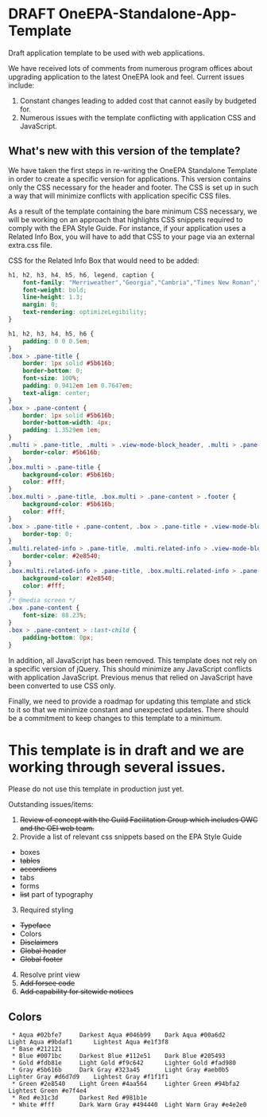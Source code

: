 # DRAFT OneEPA-Standalone-App-Template
Draft application template to be used with web applications.

We have received lots of comments from numerous program offices about upgrading application to the latest OneEPA look and feel.
Current issues include:
1) Constant changes leading to added cost that cannot easily by budgeted for.
2) Numerous issues with the template conflicting with application CSS and JavaScript.

## What's new with this version of the template?
We have taken the first steps in re-writing the OneEPA Standalone Template in order to create a specific version for applications. This version contains only the CSS necessary for the header and footer. The CSS is set up in such a way that will minimize conflicts with application specific CSS files.

As a result of the template containing the bare minimum CSS necessary, we will be working on an approach that highlights CSS snippets  required to comply with the EPA Style Guide. For instance, if your application uses a Related Info Box, you will have to add that CSS to your page via an external extra.css file.

CSS for the Related Info Box that would need to be added:
```css
h1, h2, h3, h4, h5, h6, legend, caption {
	font-family: "Merriweather","Georgia","Cambria","Times New Roman","Times",serif;
	font-weight: bold;
	line-height: 1.3;
	margin: 0;
	text-rendering: optimizeLegibility;
}

h1, h2, h3, h4, h5, h6 {
	padding: 0 0 0.5em;
}
.box > .pane-title {
	border: 1px solid #5b616b;
	border-bottom: 0;
	font-size: 100%;
	padding: 0.9412em 1em 0.7647em;
	text-align: center;
}
.box > .pane-content {
	border: 1px solid #5b616b;
	border-bottom-width: 4px;
	padding: 1.3529em 1em;
}
.multi > .pane-title, .multi > .view-mode-block_header, .multi > .pane-content, .multi > .pane-content > .footer {
	border-color: #5b616b;
}
.box.multi > .pane-title {
	background-color: #5b616b;
	color: #fff;
}
.box.multi > .pane-title, .box.multi > .pane-content > .footer {
	background-color: #5b616b;
	color: #fff;
}
.box > .pane-title + .pane-content, .box > .pane-title + .view-mode-block_header, .box > .view-mode-block_header + .pane-content {
	border-top: 0;
}
.multi.related-info > .pane-title, .multi.related-info > .view-mode-block_header, .multi.related-info > .pane-content, .box.multi.related-info > .pane-content > .footer {
	border-color: #2e8540;
}
.box.multi.related-info > .pane-title, .box.multi.related-info > .pane-content > .footer {
	background-color: #2e8540;
	color: #fff;
}
/* @media screen */
.box .pane-content {
	font-size: 88.23%;
}
.box > .pane-content > :last-child {
	padding-bottom: 0px;
}
```
In addition, all JavaScript has been removed. This template does not rely on a specific version of jQuery. This should minimize any JavaScript conflicts with application JavaScript. Previous menus that relied on JavaScript have been converted to use CSS only.

Finally, we need to provide a roadmap for updating this template and stick to it so that we minimize constant and unexpected updates. There should be a commitment to keep changes to this template to a minimum.

# This template is in draft and we are working through several issues.

Please do not use this template in production just yet.

Outstanding issues/items:
1. ~~Review of concept with the Guild Facilitation Group which includes OWC and the OEI web team.~~
2. Provide a list of relevant css snippets based on the EPA Style Guide
  * boxes
  * ~~tables~~
  * ~~accordions~~
  * tabs
  * forms
  * ~~list~~ part of typography
3. Required styling
  * ~~Typeface~~
  * Colors
  * ~~Disclaimers~~
  * ~~Global header~~
  * ~~Global footer~~
4. Resolve print view
5. ~~Add forsee code~~
6. ~~Add capability for sitewide notices~~

## Colors

```
 * Aqua #02bfe7     Darkest Aqua #046b99    Dark Aqua #00a6d2     Light Aqua #9bdaf1      Lightest Aqua #e1f3f8
 * Base #212121
 * Blue #0071bc     Darkest Blue #112e51    Dark Blue #205493
 * Gold #fdb81e     Light Gold #f9c642      Lighter Gold #fad980
 * Gray #5b616b     Dark Gray #323a45       Light Gray #aeb0b5    Lighter Gray #d6d7d9    Lightest Gray #f1f1f1
 * Green #2e8540    Light Green #4aa564     Lighter Green #94bfa2 Lightest Green #e7f4e4
 * Red #e31c3d      Darkest Red #981b1e
 * White #fff       Dark Warm Gray #494440  Light Warm Gray #e4e2e0
```
